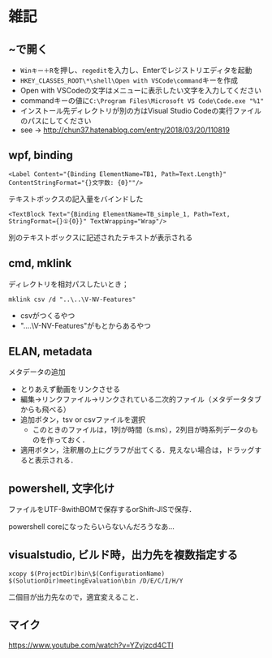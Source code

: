 # 雑記

## ~で開く
- `Winキー＋R`を押し、`regedit`を入力し、Enterでレジストリエディタを起動
- `HKEY_CLASSES_ROOT\*\shell\Open with VSCode\command`キーを作成
- Open with VSCodeの文字はメニューに表示したい文字を入力してください
- commandキーの値に`C:\Program Files\Microsoft VS Code\Code.exe "%1"`
- インストール先ディレクトリが別の方はVisual Studio Codeの実行ファイルのパスにしてください
- see -> http://chun37.hatenablog.com/entry/2018/03/20/110819

## wpf, binding
```
<Label Content="{Binding ElementName=TB1, Path=Text.Length}" ContentStringFormat="{}文字数: {0}""/>
```
テキストボックスの記入量をバインドした

```
<TextBlock Text="{Binding ElementName=TB_simple_1, Path=Text, StringFormat={}①{0}}" TextWrapping="Wrap"/>
```
別のテキストボックスに記述されたテキストが表示される

## cmd, mklink

ディレクトリを相対パスしたいとき；
```
mklink csv /d "..\..\V-NV-Features"
```
- csvがつくるやつ
- "..\..\V-NV-Features"がもとからあるやつ


## ELAN, metadata
メタデータの追加
- とりあえず動画をリンクさせる
- 編集→リンクファイル→リンクされている二次的ファイル（メタデータタブからも飛べる）
- 追加ボタン，tsv or csvファイルを選択
	- このときのファイルは，1列が時間（s.ms），2列目が時系列データのものを作っておく．
- 適用ボタン，注釈層の上にグラフが出てくる．見えない場合は，ドラッグすると表示される．


## powershell, 文字化け
ファイルをUTF-8withBOMで保存するorShift-JISで保存．

powershell coreになったらいらないんだろうなあ...

## visualstudio, ビルド時，出力先を複数指定する
```
xcopy $(ProjectDir)bin\$(ConfigurationName) $(SolutionDir)meetingEvaluation\bin /D/E/C/I/H/Y
```
二個目が出力先なので，適宜変えること．


## マイク
https://www.youtube.com/watch?v=YZvjzcd4CTI

